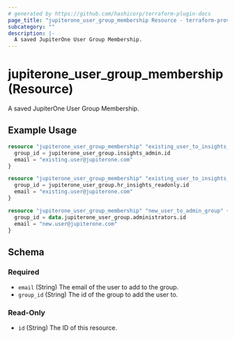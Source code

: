 ```yaml
---
# generated by https://github.com/hashicorp/terraform-plugin-docs
page_title: "jupiterone_user_group_membership Resource - terraform-provider-jupiterone"
subcategory: ""
description: |-
  A saved JupiterOne User Group Membership.
---
```


# jupiterone_user_group_membership (Resource)

A saved JupiterOne User Group Membership.

## Example Usage

```terraform
resource "jupiterone_user_group_membership" "existing_user_to_insights_admin_group" {
  group_id = jupiterone_user_group.insights_admin.id
  email = "existing.user@jupiterone.com"
}

resource "jupiterone_user_group_membership" "existing_user_to_insights_readonly_group" {
  group_id = jupiterone_user_group.hr_insights_readonly.id
  email = "existing.user@jupiterone.com"
}

resource "jupiterone_user_group_membership" "new_user_to_admin_group" {
  group_id = data.jupiterone_user_group.administrators.id
  email = "new.user@jupiterone.com"
}
```

<!-- schema generated by tfplugindocs -->
## Schema

### Required

- `email` (String) The email of the user to add to the group.
- `group_id` (String) The id of the group to add the user to.

### Read-Only

- `id` (String) The ID of this resource.


